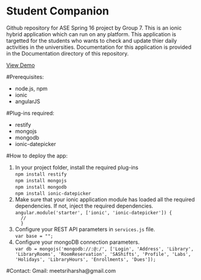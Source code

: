 # Student Companion
Github repository for ASE Spring 16 project by Group 7.
This is an ionic hybrid application which can run on any platform. This application is targetted for the students who wants to check and update thier daily activities in the universities. Documentation for this application is provided in the Documentation directory of this repository.

<a href src="https://www.youtube.com/watch?v=v6NcbSS8hcQ">View Demo</a>

#Prerequisites:
<ul>
  <li>node.js, npm</li>
  <li>ionic</li>
  <li>angularJS</li>
</ul>

#Plug-ins required:
<ul>
  <li>restify</li>
  <li>mongojs</li>
  <li>mongodb</li>
  <li>ionic-datepicker</li>
</ul>

#How to deploy the app:
<ol>
  <li>In your project folder, install the required plug-ins <br />
  <code>npm install restify</code> <br />
  <code>npm install mongojs</code> <br />
  <code>npm install mongodb</code> <br />
  <code>npm install ionic-datepicker</code> <br />
  </li>
  <li> Make sure that your ionic application module has loaded all the required dependencies. If not, inject the required dependencies.<br />
  <code>angular.module('starter', ['ionic', 'ionic-datepicker']) {
  //
  }</code>
  </li>
  <li>Configure your REST API  parameters in <code>services.js</code> file. <br />
  <code>var base = "<URL to REST API server>";</code><br />
  </li>
  <li>Configure your mongoDB connection parameters.<br />
  <code>var db = mongojs('mongodb://<userid>:<password>@<host>:<port>/<dbname>', ['Login', 'Address', 'Library', 'LibraryRooms', 'RoomReservation', 'SAShifts', 'Profile', 'Labs', 'Holidays', 'LibraryHours', 'Enrollments', 'Dues']);</code>
  </li>
</ol>
#Contact:
Gmail: meetsriharsha@gmail.com
